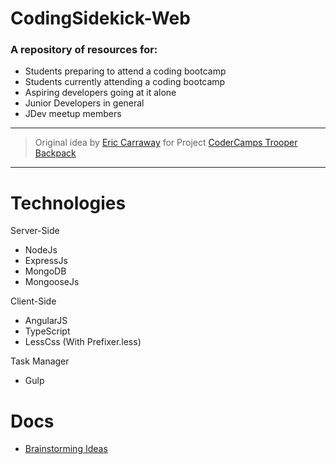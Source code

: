 # CodingSidekick-Web

### A repository of resources for:
-   Students preparing to attend a coding bootcamp
-   Students currently attending a coding bootcamp
-   Aspiring developers going at it alone
-   Junior Developers in general
-   JDev meetup members

---

> Original idea by [Eric Carraway](https://github.com/ericcarraway) for Project [CoderCamps Trooper Backpack](https://github.com/iamrelos/CoderCamps-Trooper-Backpack.git)

---
Technologies
============

Server-Side
- NodeJs 
- ExpressJs
- MongoDB
- MongooseJs

Client-Side
- AngularJS
- TypeScript
- LessCss (With Prefixer.less)

Task Manager
- Gulp

Docs
============
- [Brainstorming Ideas](docs/brainstorm-ideas.md)